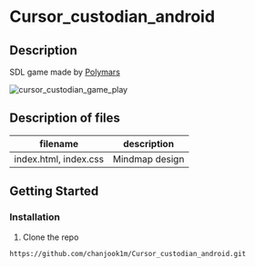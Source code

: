 # Cursor_custodian_android

## Description

SDL game made by [Polymars](https://github.com/PolyMarsDev/Cursor-Custodian)

![cursor_custodian_game_play](https://user-images.githubusercontent.com/27846824/142992266-1a0c92c3-1202-4338-a156-5faef1c93d0f.gif)

## Description of files

| filename | description |
| --- | --- |
| index.html, index.css | Mindmap design |

## Getting Started

### Installation
1. Clone the repo

```code 
https://github.com/chanjook1m/Cursor_custodian_android.git
```
